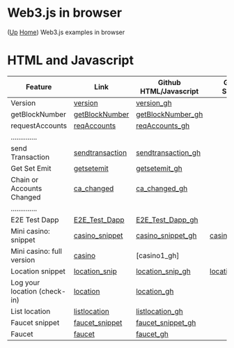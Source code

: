 # Web3.js in browser  <!-- omit in toc --> 
([Up](..) [Home](..\..))
Web3.js examples in browser

# HTML and Javascript
  
| Feature                       | Link                  | Github HTML/Javascript     | Github Solidity
| ---------                     | -------               | -----------                | ------------------
| Version                       | [version]             | [version_gh]
| getBlockNumber                | [getBlockNumber]      | [getBlockNumber_gh]
| requestAccounts               | [reqAccounts]         | [reqAccounts_gh]
| ..............
| send Transaction              | [sendtransaction]     | [sendtransaction_gh]
| Get Set Emit                  | [getsetemit]          | [getsetemit_gh]
| Chain or Accounts Changed     | [ca_changed]          | [ca_changed_gh]
| ..............   
| E2E Test Dapp                 | [E2E_Test_Dapp]       | [E2E_Test_Dapp_gh]
| Mini casino: snippet          | [casino_snippet]      | [casino_snippet_gh]       | [casino_sol_gh]
| Mini casino: full version     | [casino]              | [casino1_gh]              
| Location snippet              | [location_snip]       | [location_snip_gh]        | [location_sol_gh]  
| Log your location (check-in)  | [location]            | [location_gh]             
| List location                 | [listlocation]        | [listlocation_gh]         
| Faucet snippet                | [faucet_snippet]      | [faucet_snippet_gh]
| Faucet                        | [faucet]              | [faucet_gh]

[location]:          http://web3examples.com/location
[location_gh]:       https://github.com/web3examples/location
[location_sol_gh]:   https://github.com/web3examples/location/blob/master/truffle/contracts/DistanceHHS.sol
[location_snip]:     https://web3examples.com/ethereum/web3js_browser/location_snippet.html
[location_snip_gh]:  https://github.com/web3examples/ethereum/blob/master/web3js_browser/location_snippet.html
[listlocation]:      http://web3examples.com/location/listlocation.html
[listlocation_gh]:   https://github.com/web3examples/location/blob/master/listlocation.html


[casino]:            http://web3examples.com/ethereum/casino/
[casino_gh]:         https://github.com/web3examples/ethereum/tree/master/casino
[casino_sol_gh]:     https://github.com/web3examples/ethereum/blob/master/solidity_examples/Casino.sol
[casino_snippet]:    https://web3examples.com/ethereum/web3js_browser/casino_snippet.html
[casino_snippet_gh]: https://github.com/web3examples/ethereum/blob/master/web3js_browser/casino_snippet.html


[faucet]:            https://web3examples.com/ethereum/faucet
[faucet_gh]:         https://github.com/web3examples/ethereum/blob/master/faucet/index.html
[faucet_snippet]:    https://web3examples.com/ethereum/web3js_browser/faucet_snippet.html
[faucet_snippet_gh]: https://github.com/web3examples/ethereum/blob/master/web3js_browser/faucet_snippet.html

[version]:           https://web3examples.com/ethereum/web3js_browser/version.html

[getBlockNumber]:    https://web3examples.com/ethereum/web3js_browser/getBlockNumber.html
[reqAccounts]:      https://web3examples.com/ethereum/web3js_browser/RequestAccounts.html
[ca_changed]:        https://web3examples.com/ethereum/web3js_browser/ChainOrAccountsChanged.html

[sendtransaction]:   https://web3examples.com/ethereum/web3js_browser/sendtransaction.html
[E2E_Test_Dapp]:     https://metamask.github.io/test-dapp

[getsetemit]:        https://web3examples.com/ethereum/web3js_browser/getsetemit.html


[version_gh]:            https://github.com/web3examples/ethereum/blob/master/web3js_browser/version.html

[getBlockNumber_gh]:     https://github.com/web3examples/ethereum/blob/master/web3js_browser/getBlockNumber.html
[reqAccounts_gh]:       https://github.com/web3examples/ethereum/blob/master/web3js_browser/RequestAccounts.html
[sendtransaction_gh]:    https://github.com/web3examples/ethereum/blob/master/web3js_browser/sendtransaction.html
[ca_changed_gh]:         https://github.com/web3examples/ethereum/blob/master/web3js_browser/ChainOrAccountsChanged.html

[E2E_Test_Dapp_gh]:      https://github.com/MetaMask/test-dapp/blob/master/src/index.js






[getsetemit_gh]:         https://github.com/web3examples/ethereum/blob/master/web3js_browser/getsetemit.html

  
